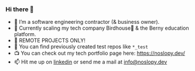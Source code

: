 ### Hi there 👋

- 🦾 I’m a software engineering contractor (& business owner).
- 🌱 Currently scaling my tech company Birdhouse🪿 & the Berny education platform.
- 🎒 REMOTE PROJECTS ONLY!
- 🧪 You can find previously created test repos like ```*_test```
- 📺 You can check out my tech portfolio page here: https://noslopy.dev/
- 📫 Hit me up on [linkedin](https://www.linkedin.com/in/noslopy/) or send me a mail at info@noslopy.dev
